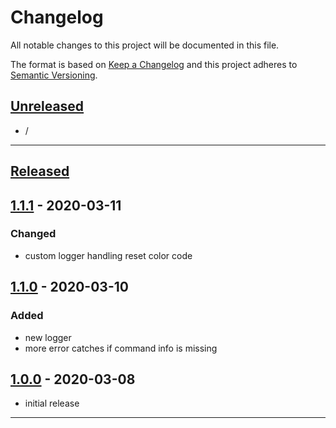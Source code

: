 # **Changelog**
All notable changes to this project will be documented in this file.

The format is based on [Keep a Changelog][Keep a Changelog] and this project adheres to [Semantic Versioning][Semantic Versioning].

## **[Unreleased]**

- /

---

## **[Released]**

## [1.1.1] - 2020-03-11

### Changed
- custom logger handling reset color code

## [1.1.0] - 2020-03-10

### Added
- new logger
- more error catches if command info is missing


## [1.0.0] - 2020-03-08
- initial release

---

<!-- Links -->
[Keep a Changelog]: https://keepachangelog.com/
[Semantic Versioning]: https://semver.org/

<!-- Versions -->
[Unreleased]: https://github.com/RLNT/spigot-registercommands/compare/v1.0.0...HEAD
[Released]: https://github.com/RLNT/spigot-registercommands/releases
[1.1.1]: https://github.com/RLNT/spigot-registercommands/compare/v1.1.0..v1.1.1
[1.1.0]: https://github.com/RLNT/spigot-registercommands/compare/v1.0.0..v1.1.0
[1.0.0]: https://github.com/RLNT/spigot-registercommands/releases/tag/v1.0.0
